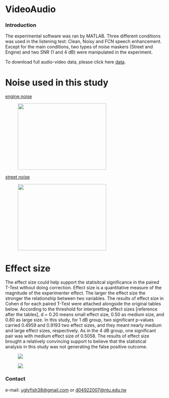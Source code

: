 # VideoAudio

### Introduction
The experimental software was ran by MATLAB. Three different conditions was used in the listening test: Clean, Noisy and FCN speech enhancement. Except for the main conditions, two types of noise maskers (Street and Engine) and two SNR (1 and 4 dB) were manipulated in the experiment.

To download full audio-video data, please click here [data](https://drive.google.com/drive/folders/1iycJkD47wdJO9xw48ChR4g4cCmDnH4Iu?usp=sharing).


# Noise used in this study
[engine noise](https://github.com/JasonSWFu/VideoAudio_Test/blob/master/noise_audio/engine.wav)
<figure>
  <img width="280" height="210" src="https://github.com/JasonSWFu/VideoAudio_Test/blob/master/images/engine.png"/>
</figure>    

[street noise](https://github.com/JasonSWFu/VideoAudio_Test/blob/master/noise_audio/street.wav)
<figure>
  <img width="280" height="210" src="https://github.com/JasonSWFu/VideoAudio_Test/blob/master/images/street.png"/>
</figure>

# Effect size
The effect size could help support the statisitcal significance in the paired T-Test without doing correction. Effect size is a quantitative measure of the magnitude of the experimenter effect. The larger the effect size the stronger the relationship between two variables. The results of effect size in Cohen d for each paired T-Test were attached alongside the original tables below. According to the threshold for interpretting effect sizes [reference after the tables], d = 0.20 means small effect size, 0.50 as medium size, and 0.80 as large size. In this study, for 1 dB group, two significant p-values carried 0.4959 and 0.9193 two effect sizes, and they meant nearly medium and large effect sizes, respectively. As in the 4 dB group, one significant pair was with medium effect size of 0.5058. The results of effect size brought a relatively convincing support to believe that the statistical analysis in this study was not generating the false positive outcome.

<figure>
  <img src="https://github.com/JasonSWFu/VideoAudio_Test/blob/master/images/1dB_size.png"/>
</figure>    

<figure>
  <img src="https://github.com/JasonSWFu/VideoAudio_Test/blob/master/images/4dB_size.png"/>
</figure>


### Contact

e-mail: uglyfish38@gmail.com or d04922007@ntu.edu.tw

